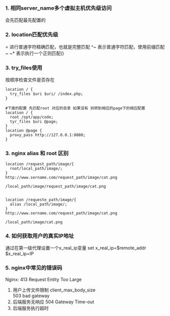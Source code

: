 ### 1. 相同server_name多个虚拟主机优先级访问
会先匹配最先配置的  
### 2. location匹配优先级
= 进行普通字符精确匹配，也就是完整匹配
^~ 表示普通字符匹配，使用前缀匹配
~ \~* 表示执行一个正则匹配()
### 3. try_files使用
按顺序检查文件是否存在
```
location / {
  try_files $uri $uri/ /index.php;
}

#下面的配置 先匹配root 对应的目录 如果没有 则转到相应的page下的相应配置
location / {
  root /opt/app/code;
  tyr_files $uri @page;
}
location @page {
  proxy_pass http://127.0.0.1:8080;
}
```
### 3. nginx alias 和 root 区别
```
location /request_path/image/{
  root/local_path/image/;
}
http://www.sername.com/request_path/image/cat.png

/local_path/image/request_path/image/cat.png


location /requeste_path/image/{
  alias /local_path/image/;
}
http://www.sername.com/request_path/image/cat.png

/local_path/image/cat.png
```
### 4. 如何获取用户的真实IP地址
通过在第一级代理设置一个x_real_ip变量
set x_real_ip=\$remote_addr  
$x_real_ip=IP
### 5. nginx中常见的错误码
Nginx: 413 Request Entity Too Large
1. 用户上传文件限制 client_max_body_size  
503 bad gateway
2. 后端服务无响应
504 Gateway Time-out
3. 后端服务执行超时